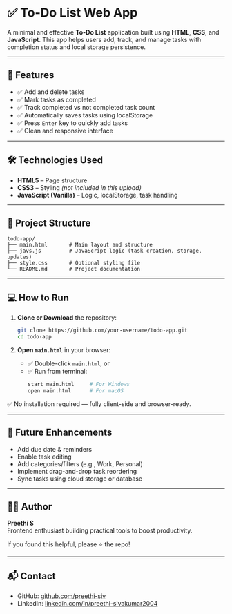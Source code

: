 # ✅ To-Do List Web App

A minimal and effective **To-Do List** application built using **HTML**, **CSS**, and **JavaScript**. This app helps users add, track, and manage tasks with completion status and local storage persistence.

---

## 🚀 Features

- ✅ Add and delete tasks  
- ✅ Mark tasks as completed  
- ✅ Track completed vs not completed task count  
- ✅ Automatically saves tasks using localStorage  
- ✅ Press `Enter` key to quickly add tasks  
- ✅ Clean and responsive interface

---

## 🛠️ Technologies Used

- **HTML5** – Page structure  
- **CSS3** – Styling *(not included in this upload)*  
- **JavaScript (Vanilla)** – Logic, localStorage, task handling

---

## 📁 Project Structure

```
todo-app/
├── main.html       # Main layout and structure
├── javs.js         # JavaScript logic (task creation, storage, updates)
├── style.css       # Optional styling file
└── README.md       # Project documentation
```

---

## 💻 How to Run

1. **Clone or Download** the repository:
   ```bash
   git clone https://github.com/your-username/todo-app.git
   cd todo-app
   ```

2. **Open `main.html`** in your browser:

   - ✅ Double-click `main.html`, or  
   - ✅ Run from terminal:
     ```bash
     start main.html     # For Windows
     open main.html      # For macOS
     ```

✅ No installation required — fully client-side and browser-ready.

---

## 🔮 Future Enhancements

- Add due date & reminders  
- Enable task editing  
- Add categories/filters (e.g., Work, Personal)  
- Implement drag-and-drop task reordering  
- Sync tasks using cloud storage or database

---

## 👩‍💻 Author

**Preethi S**  
Frontend enthusiast building practical tools to boost productivity.

If you found this helpful, please ⭐ the repo!

---

## 📬 Contact

- GitHub: [github.com/preethi-siv](https://github.com/preethi-siv)  
- LinkedIn: [linkedin.com/in/preethi-sivakumar2004](https://linkedin.com/in/preethi-sivakumar2004)

